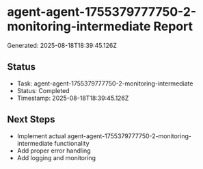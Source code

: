 # agent-agent-1755379777750-2-monitoring-intermediate Report

Generated: 2025-08-18T18:39:45.126Z

## Status
- Task: agent-agent-1755379777750-2-monitoring-intermediate
- Status: Completed
- Timestamp: 2025-08-18T18:39:45.126Z

## Next Steps
- Implement actual agent-agent-1755379777750-2-monitoring-intermediate functionality
- Add proper error handling
- Add logging and monitoring
